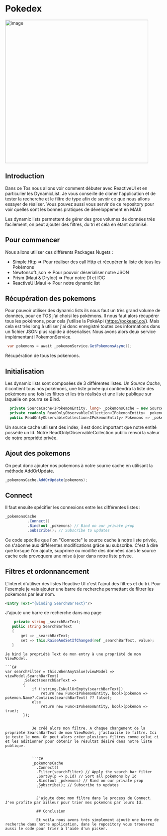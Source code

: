 # Pokedex


<img width="460" alt="image" src="https://user-images.githubusercontent.com/67638928/192004611-cedfdbf0-4ad8-47ee-83dd-31dafb9c3c16.png">


## Introduction 

Dans ce Tos nous allons voir comment débuter avec ReactiveUI et en particulier les DynamicList. Je vous conseille de cloner l'application et de tester la recherche et le filtre de type afin de savoir ce que nous allons essayer de réaliser. Vous pouvez aussi vous servir de ce repository pour voir quelles sont les bonnes pratiques de développement en MAUI.

Les dynamic lists permettent de gérer des gros volumes de données très facilement, on peut ajouter des filtres, du tri et cela en étant optimisé.

## Pour commencer

Nous allons utiliser ces différents Packages Nugets : 
  - Simple.Http => Pour réaliser des call Http et récupérer la liste de tous les Pokémons
  - Newtonsoft.json => Pour pouvoir déserialiser notre JSON
  - Prism (Maui & DryIoc) => Pour notre DI et IOC
  - ReactiveUI.Maui => Pour notre dynamic list
  
  ## Récupération des pokemons
  
  Pour pouvoir utiliser des dynamic lists ils nous faut un très grand volume de données, pour ce TOS j'ai choisi les pokémons. Il nous faut alors récupérer tous les pokémons, pour cela j'utilise la PokéApi (https://pokeapi.co/). Mais cela est très long à utiliser j'ai donc enregistré toutes ces informations dans un fichier JSON plus rapide à déserialiser. Nous avons alors deux service implémentant IPokemonService.
  
  ```C#
   var pokemons = await _pokemonService.GetPokemonsAsync();
   ```
   Récupération de tous les pokemons.
  
  ## Initialisation
  
  Les dynamic lists sont composées de 3 différentes listes. Un *Source Cache*, il contient tous nos pokémons, une liste privée qui contiendra la liste des pokémons une fois les filtres et les tris réalisés et une liste publique sur laquelle on pourra se Bind.
  
  ```C#
    private SourceCache<IPokemonEntity, long> _pokemonsCache = new SourceCache<IPokemonEntity, long>(r => r.Id);
    private readonly ReadOnlyObservableCollection<IPokemonEntity> _pokemons;
    public ReadOnlyObservableCollection<IPokemonEntity> Pokemons => _pokemons;
```
  
  Un source cache utilisent des index, il est donc important que notre entité possède un Id. Notre ReadOnlyObservableCollection public renvoi la valeur de notre propriété privée.
  
  ## Ajout des pokemons 
  
  On peut donc ajouter nos pokemons à notre source cache en utilisant la méthode AddOrUpdate.
  
  ```C#
  _pokemonsCache.AddOrUpdate(pokemons);
  ```
  
  ## Connect
  
  Il faut ensuite spécifier les connexions entre les différentes listes :
  
  ```C#
  _pokemonsCache
            .Connect()
            .Bind(out _pokemons) // Bind on our private prop
            .Subscribe(); // Subscribe to updates
```

 Ce code spécifie que l'on "Connecte" le source cache à notre liste privée, on s'abonne aux différentes modifications grâce au subscribe. C'est à dire que lorsque l'on ajoute, supprime ou modifie des données dans le source cache cela provoquera une mise à jour dans notre liste privée.
 
 ## Filtres et ordonnancement
 
 L'interet d'utiliser des listes Reactive UI c'est l'ajout des filtres et du tri. Pour l'exemple je vais ajouter une barre de recherche permettant de filtrer les pokemons par leur nom.
 
 ```XML
 <Entry Text="{Binding SearchBarText}"/>
 ```
 
 J'ajoute une barre de recherche dans ma page
 
 
 ```C#
     private string _searchBarText;
    public string SearchBarText
    {
        get => _searchBarText;
        set => this.RaiseAndSetIfChanged(ref _searchBarText, value);
    }
```
    
    Je bind la propriété Text de mon entry à une propriété de mon ViewModel.
    
    ```C#
    var searchFilter = this.WhenAnyValue(viewModel => viewModel.SearchBarText)
            .Select(searchBarText =>
            {
                if (!string.IsNullOrEmpty(searchBarText))
                    return new Func<IPokemonEntity, bool>(pokemon => pokemon.Name?.Contains(searchBarText) ?? false);
                else
                    return new Func<IPokemonEntity, bool>(pokemon => true);
            });
```
            
            Je créé alors mon filtre. A chaque changement de la propriété SearchBarText de mon ViewModel, j'actualise le filtre. Ici je teste le nom. On peut alors créer plusieurs filtres comme celui ci et les aditionner pour obtenir le résultat désiré dans notre liste publique.
            
            
            ```C#
            _pokemonsCache
              .Connect()
              .Filter(searchFilter) // Apply the search bar filter
              .SortBy(p => p.Id) // Sort all pokemons by Id
              .Bind(out _pokemons) // Bind on our private prop
              .Subscribe(); // Subscribe to updates
              ```
              
              J'ajoute donc mon filtre dans le process de Connect. J'en profite par ailleur pour trier mes pokemons par leurs Id.
              
              ## Conclusion
              
              Et voila nous avons très simplement ajouté une barre de recherche dans notre application, dans le repository vous trouverez aussi le code pour trier à l'aide d'un picker.
    
    
  
  


